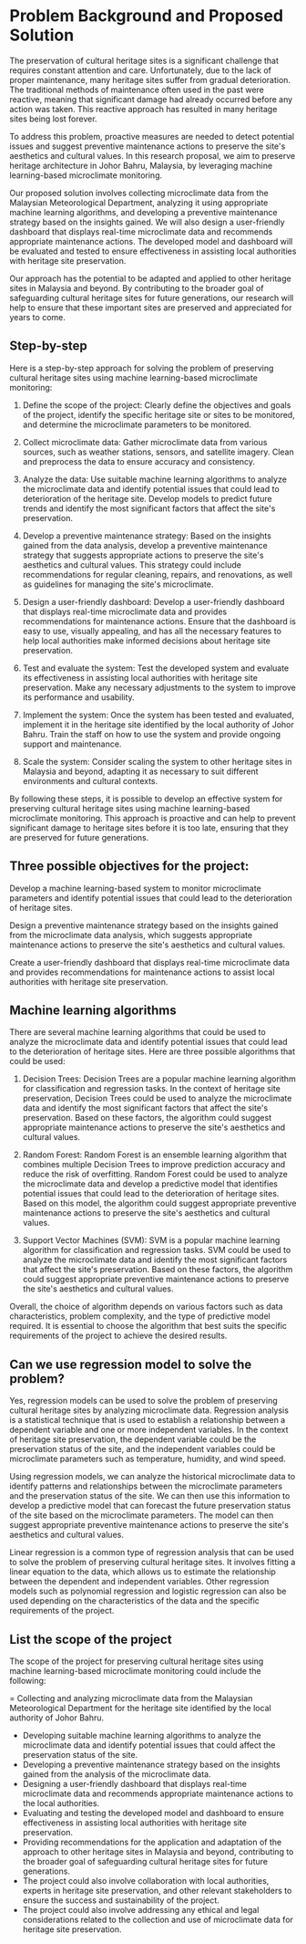 # Problem Background and Proposed Solution
The preservation of cultural heritage sites is a significant challenge that requires constant attention and care. Unfortunately, due to the lack of proper maintenance, many heritage sites suffer from gradual deterioration. The traditional methods of maintenance often used in the past were reactive, meaning that significant damage had already occurred before any action was taken. This reactive approach has resulted in many heritage sites being lost forever.

To address this problem, proactive measures are needed to detect potential issues and suggest preventive maintenance actions to preserve the site's aesthetics and cultural values. In this research proposal, we aim to preserve heritage architecture in Johor Bahru, Malaysia, by leveraging machine learning-based microclimate monitoring.

Our proposed solution involves collecting microclimate data from the Malaysian Meteorological Department, analyzing it using appropriate machine learning algorithms, and developing a preventive maintenance strategy based on the insights gained. We will also design a user-friendly dashboard that displays real-time microclimate data and recommends appropriate maintenance actions. The developed model and dashboard will be evaluated and tested to ensure effectiveness in assisting local authorities with heritage site preservation.

Our approach has the potential to be adapted and applied to other heritage sites in Malaysia and beyond. By contributing to the broader goal of safeguarding cultural heritage sites for future generations, our research will help to ensure that these important sites are preserved and appreciated for years to come.

## Step-by-step
Here is a step-by-step approach for solving the problem of preserving cultural heritage sites using machine learning-based microclimate monitoring:

1. Define the scope of the project: Clearly define the objectives and goals of the project, identify the specific heritage site or sites to be monitored, and determine the microclimate parameters to be monitored.

2. Collect microclimate data: Gather microclimate data from various sources, such as weather stations, sensors, and satellite imagery. Clean and preprocess the data to ensure accuracy and consistency.

3. Analyze the data: Use suitable machine learning algorithms to analyze the microclimate data and identify potential issues that could lead to deterioration of the heritage site. Develop models to predict future trends and identify the most significant factors that affect the site's preservation.

4. Develop a preventive maintenance strategy: Based on the insights gained from the data analysis, develop a preventive maintenance strategy that suggests appropriate actions to preserve the site's aesthetics and cultural values. This strategy could include recommendations for regular cleaning, repairs, and renovations, as well as guidelines for managing the site's microclimate.

5. Design a user-friendly dashboard: Develop a user-friendly dashboard that displays real-time microclimate data and provides recommendations for maintenance actions. Ensure that the dashboard is easy to use, visually appealing, and has all the necessary features to help local authorities make informed decisions about heritage site preservation.

6. Test and evaluate the system: Test the developed system and evaluate its effectiveness in assisting local authorities with heritage site preservation. Make any necessary adjustments to the system to improve its performance and usability.

7. Implement the system: Once the system has been tested and evaluated, implement it in the heritage site identified by the local authority of Johor Bahru. Train the staff on how to use the system and provide ongoing support and maintenance.

8. Scale the system: Consider scaling the system to other heritage sites in Malaysia and beyond, adapting it as necessary to suit different environments and cultural contexts.

By following these steps, it is possible to develop an effective system for preserving cultural heritage sites using machine learning-based microclimate monitoring. This approach is proactive and can help to prevent significant damage to heritage sites before it is too late, ensuring that they are preserved for future generations.

## Three possible objectives for the project:

Develop a machine learning-based system to monitor microclimate parameters and identify potential issues that could lead to the deterioration of heritage sites.

Design a preventive maintenance strategy based on the insights gained from the microclimate data analysis, which suggests appropriate maintenance actions to preserve the site's aesthetics and cultural values.

Create a user-friendly dashboard that displays real-time microclimate data and provides recommendations for maintenance actions to assist local authorities with heritage site preservation.

## Machine learning algorithms

There are several machine learning algorithms that could be used to analyze the microclimate data and identify potential issues that could lead to the deterioration of heritage sites. Here are three possible algorithms that could be used:

1. Decision Trees: Decision Trees are a popular machine learning algorithm for classification and regression tasks. In the context of heritage site preservation, Decision Trees could be used to analyze the microclimate data and identify the most significant factors that affect the site's preservation. Based on these factors, the algorithm could suggest appropriate maintenance actions to preserve the site's aesthetics and cultural values.

2. Random Forest: Random Forest is an ensemble learning algorithm that combines multiple Decision Trees to improve prediction accuracy and reduce the risk of overfitting. Random Forest could be used to analyze the microclimate data and develop a predictive model that identifies potential issues that could lead to the deterioration of heritage sites. Based on this model, the algorithm could suggest appropriate preventive maintenance actions to preserve the site's aesthetics and cultural values.

3. Support Vector Machines (SVM): SVM is a popular machine learning algorithm for classification and regression tasks. SVM could be used to analyze the microclimate data and identify the most significant factors that affect the site's preservation. Based on these factors, the algorithm could suggest appropriate preventive maintenance actions to preserve the site's aesthetics and cultural values.

Overall, the choice of algorithm depends on various factors such as data characteristics, problem complexity, and the type of predictive model required. It is essential to choose the algorithm that best suits the specific requirements of the project to achieve the desired results.

## Can we use regression model to solve the problem?
Yes, regression models can be used to solve the problem of preserving cultural heritage sites by analyzing microclimate data. Regression analysis is a statistical technique that is used to establish a relationship between a dependent variable and one or more independent variables. In the context of heritage site preservation, the dependent variable could be the preservation status of the site, and the independent variables could be microclimate parameters such as temperature, humidity, and wind speed.

Using regression models, we can analyze the historical microclimate data to identify patterns and relationships between the microclimate parameters and the preservation status of the site. We can then use this information to develop a predictive model that can forecast the future preservation status of the site based on the microclimate parameters. The model can then suggest appropriate preventive maintenance actions to preserve the site's aesthetics and cultural values.

Linear regression is a common type of regression analysis that can be used to solve the problem of preserving cultural heritage sites. It involves fitting a linear equation to the data, which allows us to estimate the relationship between the dependent and independent variables. Other regression models such as polynomial regression and logistic regression can also be used depending on the characteristics of the data and the specific requirements of the project.

## List the scope of the project
The scope of the project for preserving cultural heritage sites using machine learning-based microclimate monitoring could include the following:

= Collecting and analyzing microclimate data from the Malaysian Meteorological Department for the heritage site identified by the local authority of Johor Bahru.
- Developing suitable machine learning algorithms to analyze the microclimate data and identify potential issues that could affect the preservation status of the site.
- Developing a preventive maintenance strategy based on the insights gained from the analysis of the microclimate data.
- Designing a user-friendly dashboard that displays real-time microclimate data and recommends appropriate maintenance actions to the local authorities.
- Evaluating and testing the developed model and dashboard to ensure effectiveness in assisting local authorities with heritage site preservation.
- Providing recommendations for the application and adaptation of the approach to other heritage sites in Malaysia and beyond, contributing to the broader goal of safeguarding cultural heritage sites for future generations.
- The project could also involve collaboration with local authorities, experts in heritage site preservation, and other relevant stakeholders to ensure the success and sustainability of the project.
- The project could also involve addressing any ethical and legal considerations related to the collection and use of microclimate data for heritage site preservation.
